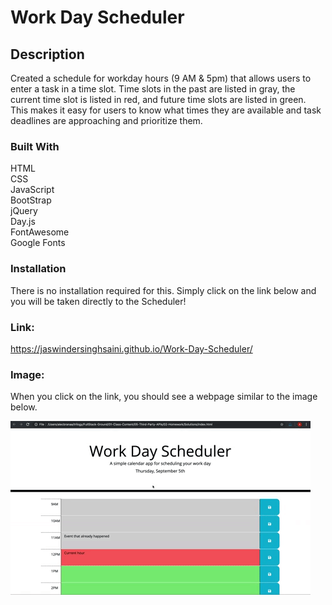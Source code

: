 # Work Day Scheduler

## Description
Created a schedule for workday hours (9 AM & 5pm) that allows users to enter a task in a time slot. Time slots in the past are listed in gray, the current time slot is listed in red, and future time slots are listed in green. This makes it easy for users to know what times they are available and task deadlines are approaching and prioritize them.

### Built With
HTML <br>
CSS  <br>
JavaScript  <br>
BootStrap  <br>
jQuery  <br>
Day.js  <br>
FontAwesome <br>
Google Fonts <br>

### Installation
There is no installation required for this. 
Simply click on the link below and you will be taken directly to the Scheduler!

### Link: 

https://jaswindersinghsaini.github.io/Work-Day-Scheduler/

### Image: 
When you click on the link, you should see a webpage similar to the image below.

<img src="Assets/Work-Day-Scheduler.gif" alt="Work Day Scheduler Image">
